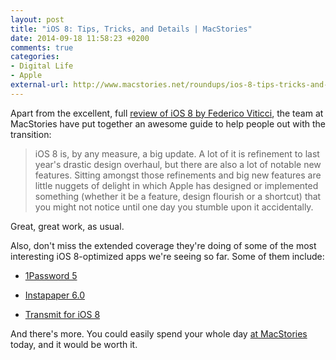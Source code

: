 ```yaml
---
layout: post
title: "iOS 8: Tips, Tricks, and Details | MacStories"
date: 2014-09-18 11:58:23 +0200
comments: true
categories: 
- Digital Life
- Apple
external-url: http://www.macstories.net/roundups/ios-8-tips-tricks-and-details/
---
```


Apart from the excellent, full [review of iOS 8 by Federico Viticci](http://www.macstories.net/stories/ios-8-changed-how-i-work-on-my-iphone-and-ipad/), the team at MacStories have put together an awesome guide to help people out with the transition:

> iOS 8 is, by any measure, a big update. A lot of it is refinement to last year's drastic design overhaul, but there are also a lot of notable new features. Sitting amongst those refinements and big new features are little nuggets of delight in which Apple has designed or implemented something (whether it be a feature, design flourish or a shortcut) that you might not notice until one day you stumble upon it accidentally.

Great, great work, as usual.

Also, don't miss the extended coverage they're doing of some of the most interesting iOS 8-optimized apps we're seeing so far. Some of them include:

* [1Password 5](http://www.macstories.net/reviews/1password-5-for-ios-8-review/)

* [Instapaper 6.0](http://www.macstories.net/reviews/instapaper-6-0-review/)

* [Transmit for iOS 8](http://www.macstories.net/reviews/transmit-for-ios-8-review/)

And there's more. You could easily spend your whole day [at MacStories](http://www.macstories.net) today, and it would be worth it.
